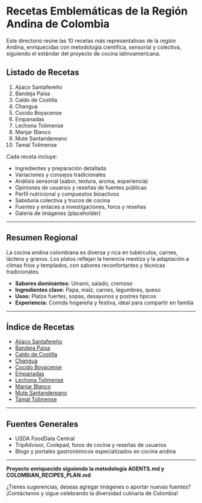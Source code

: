 # Recetas Emblemáticas de la Región Andina de Colombia

Este directorio reúne las 10 recetas más representativas de la región Andina, enriquecidas con metodología científica, sensorial y colectiva, siguiendo el estándar del proyecto de cocina latinoamericana.

## Listado de Recetas

1. Ajiaco Santafereño
2. Bandeja Paisa
3. Caldo de Costilla
4. Changua
5. Cocido Boyacense
6. Empanadas
7. Lechona Tolimense
8. Manjar Blanco
9. Mute Santandereano
10. Tamal Tolimense

Cada receta incluye:
- Ingredientes y preparación detallada
- Variaciones y consejos tradicionales
- Análisis sensorial (sabor, textura, aroma, experiencia)
- Opiniones de usuarios y reseñas de fuentes públicas
- Perfil nutricional y compuestos bioactivos
- Sabiduría colectiva y trucos de cocina
- Fuentes y enlaces a investigaciones, foros y reseñas
- Galería de imágenes (placeholder)

---

## Resumen Regional

La cocina andina colombiana es diversa y rica en tubérculos, carnes, lácteos y granos. Los platos reflejan la herencia mestiza y la adaptación a climas fríos y templados, con sabores reconfortantes y técnicas tradicionales.

- **Sabores dominantes:** Umami, salado, cremoso
- **Ingredientes clave:** Papa, maíz, carnes, legumbres, queso
- **Usos:** Platos fuertes, sopas, desayunos y postres típicos
- **Experiencia:** Comida hogareña y festiva, ideal para compartir en familia

---

## Índice de Recetas

- [Ajiaco Santafereño](ajiaco_santafereño/ajiaco_santafereño.md)
- [Bandeja Paisa](bandeja_paisa/bandeja_paisa.md)
- [Caldo de Costilla](caldo_de_costilla/caldo_de_costilla.md)
- [Changua](changua/changua.md)
- [Cocido Boyacense](cocido_boyacense/cocido_boyacense.md)
- [Empanadas](empanadas/empanadas.md)
- [Lechona Tolimense](lechona_tolimense/lechona_tolimense.md)
- [Manjar Blanco](manjar_blanco/manjar_blanco.md)
- [Mute Santandereano](mute_santandereano/mute_santandereano.md)
- [Tamal Tolimense](tamal_tolimense/tamal_tolimense.md)

---

## Fuentes Generales

- USDA FoodData Central
- TripAdvisor, Cookpad, foros de cocina y reseñas de usuarios
- Blogs y portales gastronómicos especializados en cocina andina

---

**Proyecto enriquecido siguiendo la metodología AGENTS.md y COLOMBIAN_RECIPES_PLAN.md**

¿Tienes sugerencias, deseas agregar imágenes o aportar nuevas fuentes? ¡Contáctanos y sigue celebrando la diversidad culinaria de Colombia!
